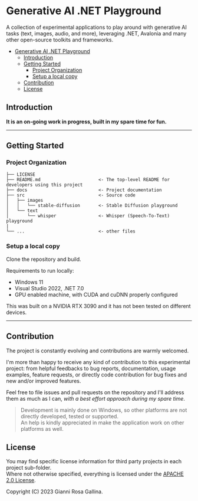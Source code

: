 # Generative AI .NET Playground

A collection of experimental applications to play around with generative AI tasks (text, images, audio, and more), leveraging .NET, Avalonia and many other open-source toolkits and frameworks.

- [Generative AI .NET Playground](#generative-ai-net-playground)
  - [Introduction](#introduction)
  - [Getting Started](#getting-started)
    - [Project Organization](#project-organization)
    - [Setup a local copy](#setup-a-local-copy)
  - [Contribution](#contribution)
  - [License](#license)

## Introduction

**It is an on-going work in progress, built in my spare time for fun.**

---

## Getting Started

### Project Organization

    ├── LICENSE
    ├── README.md                      <- The top-level README for developers using this project
    ├── docs                           <- Project documentation
    ├── src                            <- Source code
    │   ├── images
    │   │   └── stable-diffusion       <- Stable Diffusion playground
    │   └── text
    │       └── whisper                <- Whisper (Speech-To-Text) playground
    |
    └── ...                            <- other files

### Setup a local copy

Clone the repository and build.

Requirements to run locally:

- Windows 11
- Visual Studio 2022, .NET 7.0
- GPU enabled machine, with CUDA and cuDNN properly configured

This was built on a NVIDIA RTX 3090 and it has not been tested on different devices.

---

## Contribution

The project is constantly evolving and contributions are warmly welcomed.

I'm more than happy to receive any kind of contribution to this experimental project: from helpful feedbacks to bug reports, documentation, usage examples, feature requests, or directly code contribution for bug fixes and new and/or improved features.

Feel free to file issues and pull requests on the repository and I'll address them as much as I can, *with a best effort approach during my spare time*.

> Development is mainly done on Windows, so other platforms are not directly developed, tested or supported.  
> An help is kindly appreciated in make the application work on other platforms as well.

## License

You may find specific license information for third party projects in each project sub-folder.  
Where not otherwise specified, everything is licensed under the [APACHE 2.0 License](./LICENSE).

Copyright (C) 2023 Gianni Rosa Gallina.
